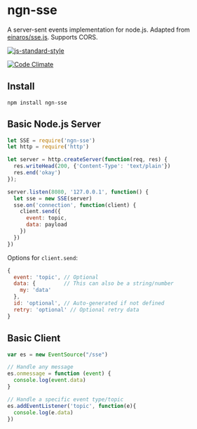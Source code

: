 # ngn-sse

A server-sent events implementation for node.js. Adapted from [einaros/sse.js](https://github.com/einaros/sse.js). Supports CORS.

[![js-standard-style](https://cdn.rawgit.com/feross/standard/master/badge.svg)](https://github.com/feross/standard)

[![Code Climate](https://codeclimate.com/github/ngnjs/ngn-sse/badges/gpa.svg)](https://codeclimate.com/github/ngnjs/ngn-sse)

## Install

`npm install ngn-sse`

## Basic Node.js Server

```js
let SSE = require('ngn-sse')
let http = require('http')

let server = http.createServer(function(req, res) {
  res.writeHead(200, {'Content-Type': 'text/plain'})
  res.end('okay')
});

server.listen(8080, '127.0.0.1', function() {
  let sse = new SSE(server)
  sse.on('connection', function(client) {
    client.send({
      event: topic, 
      data: payload
    })
  })
})
```

Options for `client.send`:

```js
{
  event: 'topic', // Optional
  data: {         // This can also be a string/number
    my: 'data'
  },
  id: 'optional', // Auto-generated if not defined
  retry: 'optional' // Optional retry data
}
```

## Basic Client

```js
var es = new EventSource("/sse")

// Handle any message
es.onmessage = function (event) {
  console.log(event.data)
}

// Handle a specific event type/topic
es.addEventListener('topic', function(e){
  console.log(e.data)
})
```
